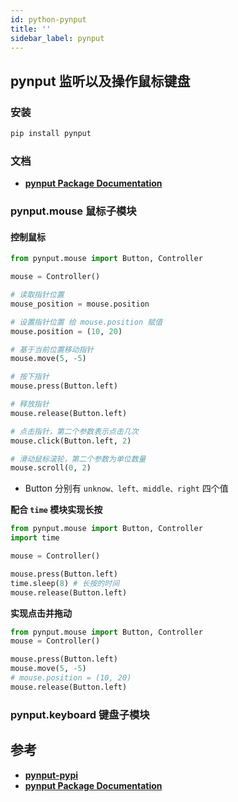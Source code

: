 ```yaml
---
id: python-pynput
title: ''
sidebar_label: pynput
---
```


## pynput 监听以及操作鼠标键盘

### 安装
``` py
pip install pynput
```
### 文档
- **[pynput Package Documentation](https://pynput.readthedocs.io/en/latest/)**

### pynput.mouse 鼠标子模块

#### 控制鼠标

``` py
from pynput.mouse import Button, Controller

mouse = Controller()

# 读取指针位置
mouse_position = mouse.position

# 设置指针位置 给 mouse.position 赋值
mouse.position = (10, 20)

# 基于当前位置移动指针
mouse.move(5, -5)

# 按下指针
mouse.press(Button.left)

# 释放指针
mouse.release(Button.left)

# 点击指针，第二个参数表示点击几次
mouse.click(Button.left, 2)

# 滑动鼠标滚轮，第二个参数为单位数量
mouse.scroll(0, 2)
```

- Button 分别有 `unknow、left、middle、right` 四个值

**配合 `time` 模块实现长按**

``` py
from pynput.mouse import Button, Controller
import time

mouse = Controller()

mouse.press(Button.left)
time.sleep(8) # 长按的时间
mouse.release(Button.left)
```

**实现点击并拖动**

``` py
from pynput.mouse import Button, Controller
mouse = Controller()

mouse.press(Button.left)
mouse.move(5, -5)
# mouse.position = (10, 20)
mouse.release(Button.left)
```

### pynput.keyboard 键盘子模块



## 参考
- **[pynput-pypi](https://pypi.org/project/pynput/)**
- **[pynput Package Documentation](https://pynput.readthedocs.io/en/latest/)**